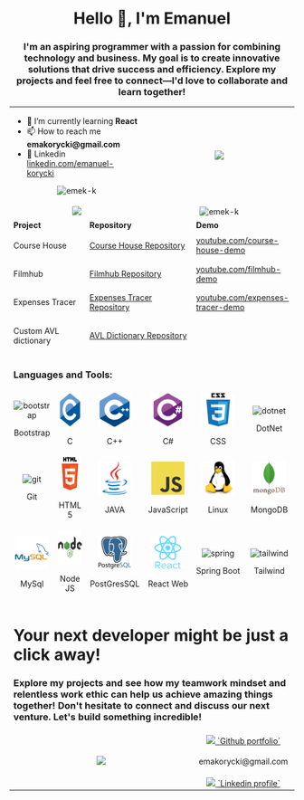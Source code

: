 <h1 align="center">Hello 👋, I'm Emanuel</h1>
<h3 align="center">
  I'm an aspiring programmer with a passion for combining technology and
  business. My goal is to create innovative solutions that drive success and
  efficiency. Explore my projects and feel free to connect—I'd love to
  collaborate and learn together!
</h3>

<table border="0" align="center">
  <tr>
    <td colspan="3" align="left">
      <ul>
        <li>🌱 I’m currently learning <b>React</b></li>
        <li>📫 How to reach me <b>emakorycki@gmail.com</b></li>
        <li>
          📌 Linkedin
          <a
            href="https://www.linkedin.com/in/emanuel-korycki-742321252/"
            target="_blank"
            >linkedin.com/emanuel-korycki</a
          >
        </li>
      </ul>
      <p align="center">
        <img
          src="https://github-readme-streak-stats.herokuapp.com/?user=emek-k&"
          alt="emek-k"
          width="400"
        />
      </p>
    </td>
    <td colspan="3" align="center">
      <img
        src="https://cdn.dribbble.com/users/1732368/screenshots/6553872/web_developer.gif"
        width="400"
      />
    </td>
  </tr>
  <tr>
    <td colspan="3" align="center">
      <img
        src="https://developers.giphy.com/branch/master/static/api-512d36c09662682717108a38bbb5c57d.gif"
        width="400"
      />
    </td>
    <td colspan="3" align="center">
      <img
        src="https://github-readme-stats.vercel.app/api/top-langs?username=emek-k&show_icons=true&locale=en&layout=compact"
        alt="emek-k"
        width="400"
      />
    </td>
  </tr>
  <tr>
    <td colspan="2">
      <strong>Project</strong>
    </td>
    <td colspan="2">
      <strong>Repository</strong>
    </td>
    <td colspan="2">
      <strong>Demo</strong>
    </td>
  </tr>
  <tr>
    <td colspan="2">
      <p>Course House</p>
    </td>
    <td colspan="2">
      <a href="https://github.com/emek-k/Course-House" target="_blank"
        >Course House Repository</a
      >
    </td>
    <td colspan="2">
      <a href="https://www.youtube.com/watch?v=HU5QzKLJ5LI" target="_blank"
        >youtube.com/course-house-demo</a
      >
    </td>
  </tr>
  <tr>
    <td colspan="2">
      <p>Filmhub</p>
    </td>
    <td colspan="2">
      <a href="https://github.com/emek-k/Filmhub" target="_blank"
        >Filmhub Repository</a
      >
    </td>
    <td colspan="2">
      <a href="https://www.youtube.com/watch?v=8k5zfJVQMeg" target="_blank"
        >youtube.com/filmhub-demo</a
      >
    </td>
  </tr>
  <tr>
    <td colspan="2">
      <p>Expenses Tracer</p>
    </td>
    <td colspan="2">
      <a href="https://github.com/emek-k/Expenses-tracer" target="_blank"
        >Expenses Tracer Repository</a
      >
    </td>
    <td colspan="2">
      <a href="https://www.youtube.com/watch?v=52VKj6gjY20" target="_blank"
        >youtube.com/expenses-tracer-demo</a
      >
    </td>
  </tr>
  <tr>
    <td colspan="2">
      <p>Custom AVL dictionary</p>
    </td>
    <td colspan="2">
      <a href="https://github.com/emek-k/AVL_DICTIONARY" target="_blank"
        >AVL Dictionary Repository</a
      >
    </td>
    <td colspan="2">‎</td>
  </tr>
  <tr>
    <td colspan="6">
      <h3 align="left">Languages and Tools:</h3>
    </td>
  </tr>
  <tr>
    <td align="center">
      <img
        src="https://cdn-icons-png.freepik.com/512/5968/5968667.png"
        alt="bootstrap"
        width="60"
        height="60"
      />
      <p align="center">Bootstrap</p>
    </td>
    <td align="center">
      <img
        src="https://raw.githubusercontent.com/devicons/devicon/master/icons/c/c-original.svg"
        alt="c"
        width="60"
        height="60"
      />
      <p align="center">C</p>
    </td>
    <td align="center">
      <img
        src="https://raw.githubusercontent.com/devicons/devicon/master/icons/cplusplus/cplusplus-original.svg"
        alt="cplusplus"
        width="60"
        height="60"
      />
      <p align="center">C++</p>
    </td>
    <td align="center">
      <img
        src="https://raw.githubusercontent.com/devicons/devicon/master/icons/csharp/csharp-original.svg"
        alt="csharp"
        width="60"
        height="60"
      />
      <p align="center">C#</p>
    </td>
    <td align="center">
      <img
        src="https://raw.githubusercontent.com/devicons/devicon/master/icons/css3/css3-original-wordmark.svg"
        alt="css3"
        width="60"
        height="60"
      />
      <p align="center">CSS</p>
    </td>
    <td align="center">
      <img
        src="https://upload.wikimedia.org/wikipedia/commons/thumb/e/ee/.NET_Core_Logo.svg/2048px-.NET_Core_Logo.svg.png"
        alt="dotnet"
        width="60"
        height="60"
      />
      <p align="center">DotNet</p>
    </td>
  </tr>
  <tr>
    <td align="center">
      <img
        src="https://www.vectorlogo.zone/logos/git-scm/git-scm-icon.svg"
        alt="git"
        width="60"
        height="60"
      />
      <p align="center">Git</p>
    </td>
    <td align="center">
      <img
        src="https://raw.githubusercontent.com/devicons/devicon/master/icons/html5/html5-original-wordmark.svg"
        alt="html5"
        width="60"
        height="60"
      />
      <p align="center">HTML 5</p>
    </td>
    <td align="center">
      <img
        src="https://raw.githubusercontent.com/devicons/devicon/master/icons/java/java-original.svg"
        alt="java"
        width="60"
        height="60"
      />
      <p align="center">JAVA</p>
    </td>
    <td align="center">
      <img
        src="https://raw.githubusercontent.com/devicons/devicon/master/icons/javascript/javascript-original.svg"
        alt="javascript"
        width="60"
        height="60"
      />
      <p align="center">JavaScript</p>
    </td>
    <td align="center">
      <img
        src="https://raw.githubusercontent.com/devicons/devicon/master/icons/linux/linux-original.svg"
        alt="linux"
        width="60"
        height="60"
      />
      <p align="center">Linux</p>
    </td>
    <td align="center">
      <img
        src="https://raw.githubusercontent.com/devicons/devicon/master/icons/mongodb/mongodb-original-wordmark.svg"
        alt="mongodb"
        width="60"
        height="60"
      />
      <p align="center">MongoDB</p>
    </td>
  </tr>
  <tr>
    <td align="center">
      <img
        src="https://raw.githubusercontent.com/devicons/devicon/master/icons/mysql/mysql-original-wordmark.svg"
        alt="mysql"
        width="60"
        height="60"
      />
      <p align="center">MySql</p>
    </td>
    <td align="center">
      <img
        src="https://raw.githubusercontent.com/devicons/devicon/master/icons/nodejs/nodejs-original-wordmark.svg"
        alt="nodejs"
        width="60"
        height="60"
      />
      <p align="center">Node JS</p>
    </td>
    <td align="center">
      <img
        src="https://raw.githubusercontent.com/devicons/devicon/master/icons/postgresql/postgresql-original-wordmark.svg"
        alt="postgresql"
        width="60"
        height="60"
      />
      <p align="center">PostGresSQL</p>
    </td>
    <td align="center">
      <img
        src="https://raw.githubusercontent.com/devicons/devicon/master/icons/react/react-original-wordmark.svg"
        alt="react"
        width="60"
        height="60"
      />
      <p align="center">React Web</p>
    </td>
    <td align="center">
      <img
        src="https://www.vectorlogo.zone/logos/springio/springio-icon.svg"
        alt="spring"
        width="60"
        height="60"
      />
      <p align="center">Spring Boot</p>
    </td>
    <td align="center">
      <img
        src="https://www.vectorlogo.zone/logos/tailwindcss/tailwindcss-icon.svg"
        alt="tailwind"
        width="60"
        height="60"
      />
      <p align="center">Tailwind</p>
    </td>
  </tr>
  <tr>
    <td colspan="6" align="left">
      <h1>Your next developer might be just a click away!</h1>
      <h3>
        Explore my projects and see how my teamwork mindset and relentless work
        ethic can help us achieve amazing things together! Don't hesitate to
        connect and discuss our next venture. Let's build something incredible!
      </h3>
    </td>
  </tr>
  
  <tr>
    <td rowspan="3" colspan="4" align="center">
      <img
        src="https://i.pinimg.com/originals/79/9e/0d/799e0d7779f6ea6c3a89885ff60c55af.gif"
        width="450"
      />
    </td>
    <td colspan="2" align="center">
      <a href="https://github.com/emek-k" target="_blank">
        <img
          src="https://github.com/emek-k/emek-k/assets/48961771/2fb23012-abfb-4af0-8113-b429638687d5"
          width="100"
        />
        `Github portfolio`
      </a>
    </td>
  </tr>
  <tr>
    <td colspan="2" align="center"><p>emakorycki@gmail.com</p></td>
  </tr>
  <tr>
    <td colspan="2" align="center">
      <a
        href="https://www.linkedin.com/in/emanuel-korycki-742321252/"
        target="_blank"
      >
        <img
          src="https://github.com/emek-k/emek-k/assets/48961771/5444b59d-ac21-4497-82d9-387e8d6a5862"
          width="100"
        />
        `Linkedin profile`
      </a>
    </td>
  </tr>
</table>
